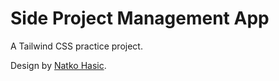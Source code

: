 # Side Project Management App

A Tailwind CSS practice project.

Design by [Natko Hasic](https://twitter.com/natkohasic/status/1723069460737630349).

